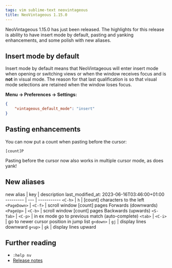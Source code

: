 ```yaml
---
tags: vim sublime-text neovintageous
title: NeoVintageous 1.15.0
---
```


NeoVintageous 1.15.0 has just been released. The highlights for this release is ability to have insert mode by default, pasting and yanking enhancements, and some polish with new aliases.

## Insert mode by default

Insert mode by default means that NeoVintageous will enter insert mode when opening or switching views or when the window receives focus and is **not** in visual mode. The reason for that last qualification is so that visual mode selections are retained when the window loses focus.

**Menu → Preferences → Settings:**

```json
{
    "vintageous_default_mode": "insert"
}
```

## Pasting enhancements

You can now put a count when pasting before the cursor:

```
[count]P
```


Pasting before the cursor now also works in multiple cursor mode, as does yank!

## New aliases

new alias | key | description
last_modified_at: 2023-06-16T03:46:00+01:00
--------- | --- | -----------
`<C-h>` | `h` | \[count\] characters to the left
`<PageDown>` | `<C-f>` | scroll window \[count\] pages Forwards (downwards)
`<PageUp>` | `<C-b>` | scroll window \[count\] pages Backwards (upwards)
`<S-Tab>` | `<C-p>` | in ex mode go to previous match (auto-complete)
`<tab>` | `<C-i>` | go to newer cursor position in jump list
`g<down>` | `gj` | display lines downward
`g<up>` | `gk` | display lines upward

## Further reading

* `:help nv`
* [Release notes](https://github.com/NeoVintageous/NeoVintageous/releases/tag/1.15.0)
